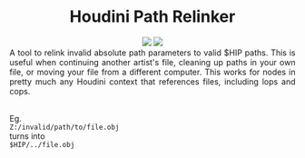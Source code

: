 <h1 align="center">Houdini Path Relinker</h1>
<div align="center">
  <a href="https://github.com/search?q=owner%3AParkerBritt+topic%3Ahoudini&type=repositories"><img src="https://parkerbritt.com/badge?label=houdini&icon=houdini&color=FF4713"></a>
  <a href="https://github.com/ParkerBritt?tab=repositories&q=&type=&language=python&sort="><img src="https://parkerbritt.com/badge?label=python&icon=python&color=3776AB"></a>
 </div>

<div align="justify">
 A tool to relink invalid absolute path parameters to valid $HIP paths. This is useful when continuing another artist's file, cleaning up paths in your own file, or moving your file from a different computer.
 This works for nodes in pretty much any Houdini context that references files, including lops and cops.
</div>


<br>Eg.<br>
```Z:/invalid/path/to/file.obj```<br>
turns into<br>
```$HIP/../file.obj```
